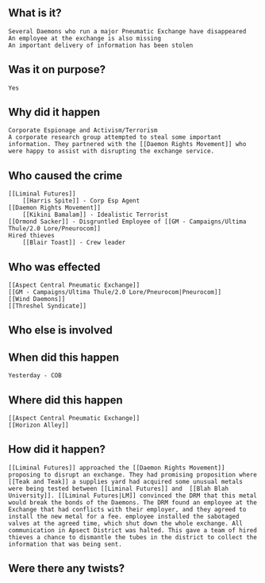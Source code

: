 ## What is it?
	Several Daemons who run a major Pneumatic Exchange have disappeared
	An employee at the exchange is also missing
	An important delivery of information has been stolen
## Was it on purpose?
	Yes
## Why did it happen
	Corporate Espionage and Activism/Terrorism	
	A corporate research group attempted to steal some important information. They partnered with the [[Daemon Rights Movement]] who were happy to assist with disrupting the exchange service.
## Who caused the crime
	[[Liminal Futures]]
		[[Harris Spite]] - Corp Esp Agent
	[[Daemon Rights Movement]]
		[[Kikini Bamalam]] - Idealistic Terrorist
	[[Ormond Sacker]] - Disgruntled Employee of [[GM - Campaigns/Ultima Thule/2.0 Lore/Pneurocom]]
	Hired thieves
		[[Blair Toast]] - Crew leader
## Who was effected
	[[Aspect Central Pneumatic Exchange]]
	[[GM - Campaigns/Ultima Thule/2.0 Lore/Pneurocom|Pneurocom]]
	[[Wind Daemons]]
	[[Threshel Syndicate]]
## Who else is involved
	
## When did this happen
	Yesterday - COB
## Where did this happen
	[[Aspect Central Pneumatic Exchange]]
	[[Horizon Alley]]
## How did it happen?
	[[Liminal Futures]] approached the [[Daemon Rights Movement]] proposing to disrupt an exchange. They had promising proposition where [[Teak and Teak]] a supplies yard had acquired some unusual metals were being tested between [[Liminal Futures]] and  [[Blah Blah University]]. [[Liminal Futures|LM]] convinced the DRM that this metal would break the bonds of the Daemons. The DRM found an employee at the Exchange that had conflicts with their employer, and they agreed to install the new metal for a fee. employee installed the sabotaged valves at the agreed time, which shut down the whole exchange. All communication in Apsect District was halted. This gave a team of hired thieves a chance to dismantle the tubes in the district to collect the information that was being sent.
## Were there any twists?
